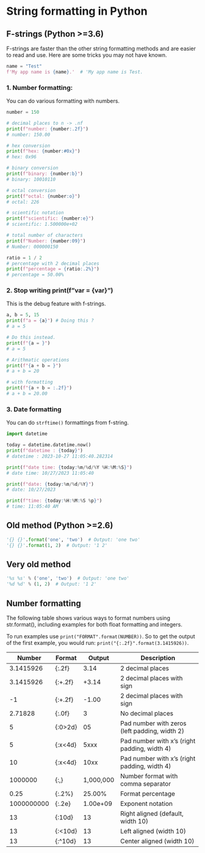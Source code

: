 # String formatting in Python

## F-strings (Python >=3.6)

F-strings are faster than the other string formatting methods and are easier to read and use. Here are some tricks you may not have known.

```python
name = "Test"
f'My app name is {name}.'  # 'My app name is Test.
```

### 1. Number formatting:

You can do various formatting with numbers.

```python
number = 150

# decimal places to n -> .nf
print(f"number: {number:.2f}")
# number: 150.00

# hex conversion
print(f"hex: {number:#0x}")
# hex: 0x96

# binary conversion
print(f"binary: {number:b}")
# binary: 10010110

# octal conversion
print(f"octal: {number:o}")
# octal: 226

# scientific notation
print(f"scientific: {number:e}")
# scientific: 1.500000e+02

# total number of characters
print(f"Number: {number:09}")
# Number: 000000150

ratio = 1 / 2
# percentage with 2 decimal places
print(f"percentage = {ratio:.2%}")
# percentage = 50.00%
```

### 2. Stop writing print(f”var = {var}”)

This is the debug feature with f-strings.

```python
a, b = 5, 15
print(f"a = {a}") # Doing this ?
# a = 5

# Do this instead.
print(f"{a = }")
# a = 5

# Arithmatic operations
print(f"{a + b = }")
# a + b = 20

# with formatting
print(f"{a + b = :.2f}")
# a + b = 20.00
```

### 3. Date formatting

You can do `strftime()` formattings from f-string.

```python
import datetime

today = datetime.datetime.now()
print(f"datetime : {today}")
# datetime : 2023-10-27 11:05:40.282314

print(f"date time: {today:%m/%d/%Y %H:%M:%S}")
# date time: 10/27/2023 11:05:40

print(f"date: {today:%m/%d/%Y}")
# date: 10/27/2023

print(f"time: {today:%H:%M:%S %p}")
# time: 11:05:40 AM
```

## Old method (Python >=2.6)
```python
'{} {}'.format('one', 'two')  # Output: 'one two'
'{} {}'.format(1, 2)  # Output: '1 2'
```

## Very old method
```python
'%s %s' % ('one', 'two')  # Output: 'one two'
'%d %d' % (1, 2)  # Output: '1 2'
```

## Number formatting

The following table shows various ways to format numbers using str.format(), including examples for both float formatting and integers.

To run examples use `print("FORMAT".format(NUMBER))`. So to get the output of the first example, you would run: `print("{:.2f}".format(3.1415926))`.

Number |	Format |	Output |	Description
--- | --- | --- | ---
3.1415926 |	{:.2f} |	3.14 |	2 decimal places
3.1415926 |	{:+.2f} |	+3.14 |	2 decimal places with sign
-1 |	{:+.2f} |	-1.00 |	2 decimal places with sign
2.71828 |	{:.0f} |	3 |	No decimal places
5 |	{:0>2d} |	05 |	Pad number with zeros (left padding, width 2)
5 |	{:x<4d} |	5xxx |	Pad number with x’s (right padding, width 4)
10 |	{:x<4d} |	10xx |	Pad number with x’s (right padding, width 4)
1000000 |	{:,} |	1,000,000 |	Number format with comma separator
0.25 |	{:.2%} |	25.00% |	Format percentage
1000000000 |	{:.2e} |	1.00e+09 |	Exponent notation
13 |	{:10d} |	        13 |	Right aligned (default, width 10)
13 |	{:<10d} |	13 |	Left aligned (width 10)
13 |	{:^10d} |	    13 |	Center aligned (width 10)
